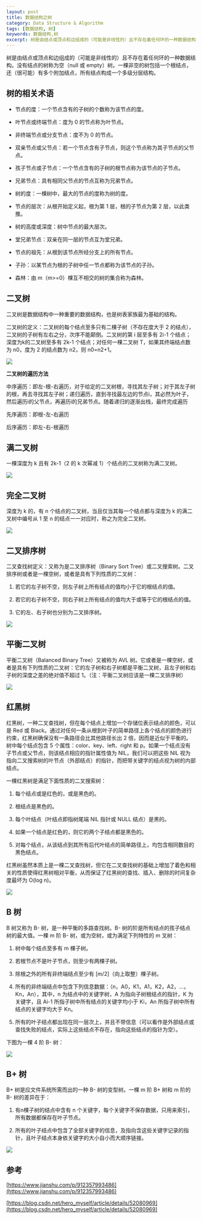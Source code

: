 ```yaml
---
layout: post
title: 数据结构之树
category: Data Structure & Algorithm
tags: [数据结构, 树]
keywords: 数据结构,树
excerpt: 树是由结点或顶点和边组成的（可能是非线性的）且不存在着任何环的一种数据结构。没有结点的树称为空（null 或 empty）树。一棵非空的树包括一个根结点，还（很可能）有多个附加结点，所有结点构成一个多级分层结构。
---
```


树是由结点或顶点和边组成的（可能是非线性的）且不存在着任何环的一种数据结构。没有结点的树称为空（null 或 empty）树。一棵非空的树包括一个根结点，还（很可能）有多个附加结点，所有结点构成一个多级分层结构。

## 树的相关术语

* 节点的度：一个节点含有的子树的个数称为该节点的度。

* 叶节点或终端节点：度为 0 的节点称为叶节点。

* 非终端节点或分支节点：度不为 0 的节点。

* 双亲节点或父节点：若一个节点含有子节点，则这个节点称为其子节点的父节点。

* 孩子节点或子节点：一个节点含有的子树的根节点称为该节点的子节点。

* 兄弟节点：具有相同父节点的节点互称为兄弟节点。

* 树的度：一棵树中，最大的节点的度称为树的度。

* 节点的层次：从根开始定义起，根为第 1 层，根的子节点为第 2 层，以此类推。

* 树的高度或深度：树中节点的最大层次。

* 堂兄弟节点：双亲在同一层的节点互为堂兄弟。

* 节点的祖先：从根到该节点所经分支上的所有节点。

* 子孙：以某节点为根的子树中任一节点都称为该节点的子孙。

* 森林：由 m（m>=0）棵互不相交的树的集合称为森林。

## 二叉树

二叉树是数据结构中一种重要的数据结构，也是树表家族最为基础的结构。

二叉树的定义：二叉树的每个结点至多只有二棵子树（不存在度大于 2 的结点），二叉树的子树有左右之分，次序不能颠倒。二叉树的第 i 层至多有 2i-1 个结点；深度为k的二叉树至多有 2k-1 个结点；对任何一棵二叉树 T，如果其终端结点数为 n0，度为 2 的结点数为 n2，则 n0=n2+1。

![](/assets/images/2020/Binary_Tree.png)

**二叉树的遍历方法**

中序遍历：即左-根-右遍历，对于给定的二叉树根，寻找其左子树；对于其左子树的根，再去寻找其左子树；递归遍历，直到寻找最左边的节点i，其必然为叶子，然后遍历i的父节点，再遍历i的兄弟节点。随着递归的逐渐出栈，最终完成遍历

先序遍历：即根-左-右遍历

后序遍历：即左-右-根遍历

## 满二叉树

一棵深度为 k 且有 2k-1（2 的 k 次幂减 1）个结点的二叉树称为满二叉树。

![](/assets/images/2020/Full_Binary_Tree.png)

## 完全二叉树

深度为 k 的，有 n 个结点的二叉树，当且仅当其每一个结点都与深度为 k 的满二叉树中编号从 1 至 n 的结点一一对应时，称之为完全二叉树。

![](/assets/images/2020/Complete_Binary_Tree.png)

## 二叉排序树

二叉查找树定义：又称为是二叉排序树（Binary Sort Tree）或二叉搜索树。二叉排序树或者是一棵空树，或者是具有下列性质的二叉树：

1. 若它的左子树不空，则左子树上所有结点的值均小于它的根结点的值。

2. 若它的右子树不空，则右子树上所有结点的值均大于或等于它的根结点的值。

3. 它的左、右子树也分别为二叉排序树。

![](/assets/images/2020/Binary_Sort_Tree.png)

## 平衡二叉树

平衡二叉树（Balanced Binary Tree）又被称为 AVL 树。它或者是一棵空树，或者是具有下列性质的二叉树：它的左子树和右子树都是平衡二叉树，且左子树和右子树的深度之差的绝对值不超过 1。（注：平衡二叉树应该是一棵二叉排序树）

![](/assets/images/2020/Balanced_Binary_Tree.png)

## 红黑树

红黑树，一种二叉查找树，但在每个结点上增加一个存储位表示结点的颜色，可以是 Red 或 Black。通过对任何一条从根到叶子的简单路径上各个结点的颜色进行约束，红黑树确保没有一条路径会比其他路径长出 2 倍，因而是近似于平衡的。树中每个结点包含 5 个属性：color、key、left、right 和 p。如果一个结点没有子节点或父节点，则该结点相应的指针属性值为 NIL，我们可以把这些 NIL 视为指向二叉搜索树的叶节点（外部结点）的指针，而把带关键字的结点视为树的内部结点。

一棵红黑树是满足下面性质的二叉搜索树：

1. 每个结点或是红色的，或是黑色的。

2. 根结点是黑色的。

3. 每个叶结点（叶结点即指树尾端 NIL 指针或 NULL 结点）是黑的。

4. 如果一个结点是红色的，则它的两个子结点都是黑色的。

5. 对每个结点，从该结点到其所有后代叶结点的简单路径上，均包含相同数目的黑色结点。

红黑树虽然本质上是一棵二叉查找树，但它在二叉查找树的基础上增加了着色和相关的性质使得红黑树相对平衡，从而保证了红黑树的查找、插入、删除的时间复杂度最坏为 O(log n)。

![](/assets/images/2020/Red_Black_Tree.jpg)

## B 树

B 树又称为 B- 树，是一种平衡的多路查找树。B- 树的阶是所有结点的孩子结点树的最大值。一棵 m 阶 B- 树，或为空树，或为满足下列特性的 m 叉树：

1. 树中每个结点至多有 m 棵子树。

2. 若根节点不是叶子节点，则至少有两棵子树。

3. 除根之外的所有非终端结点至少有 [m/2]（向上取整）棵子树。

4. 所有的非终端结点中包含下列信息数据：（n，A0，K1，A1，K2，A2，…，Kn，An），其中，n 为结点中的关键字树，A 为指向子树根结点的指针，K 为关键字，且 Ai-1 所指子树中所有结点的关键字均小于 Ki，An 所指子树中所有结点的关键字均大于 Kn。

5. 所有的叶子结点都出现在同一层次上，并且不带信息（可以看作是外部结点或查找失败的结点，实际上这些结点不存在，指向这些结点的指针为空）。

下图为一棵 4 阶 B- 树：

![](/assets/images/2020/B_Tree.jpg)

## B+ 树

B+ 树是应文件系统所需而出的一种 B- 树的变型树。一棵 m 阶 B+ 树和 m 阶的 B- 树的差异在于：

1. 有n棵子树的结点中含有 n 个关键字，每个关键字不保存数据，只用来索引，所有数据都保存在叶子节点。

2. 所有的叶子结点中包含了全部关键字的信息，及指向含这些关键字记录的指针，且叶子结点本身依关键字的大小自小而大顺序链接。

![](/assets/images/2020/B+_Tree.png)

## 参考

[https://www.jianshu.com/p/912357993486](https://www.jianshu.com/p/912357993486)

[https://blog.csdn.net/hero_myself/article/details/52080969](https://blog.csdn.net/hero_myself/article/details/52080969)
